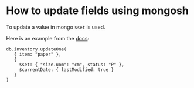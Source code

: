 # How to update fields using mongosh

To update a value in mongo `$set` is used.

Here is an example from the [docs]:

```mongosh
db.inventory.updateOne(
   { item: "paper" },
   {
     $set: { "size.uom": "cm", status: "P" },
     $currentDate: { lastModified: true }
   }
)
```

[docs]: https://www.mongodb.com/docs/manual/tutorial/update-documents/#update-documents-in-a-collection

